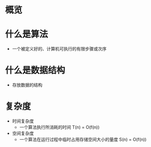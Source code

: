 # 概览

# 什么是算法
- 一个被定义好的、计算机可执行的有限步骤或次序

# 什么是数据结构
- 存放数据的结构

# 复杂度
- 时间复杂度
  - 一个算法执行所消耗的时间 T(n) = O(f(n))
- 空间复杂度
  - 一个算法在运行过程中临时占用存储空间大小的量度 S(n) = O(f(n))
